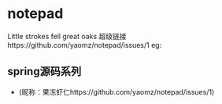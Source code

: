 # notepad
Little strokes fell great oaks
超级链接https://github.com/yaomz/notepad/issues/1
eg:
## spring源码系列
* (昵称：果冻虾仁https://github.com/yaomz/notepad/issues/1)
